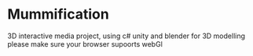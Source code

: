 # Mummification
3D interactive media project, using c# unity and blender for 3D modelling
please make sure your browser supoorts webGl
